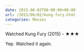 ```yaml
---
date: 2015-06-02T00:00:00+00:00
url: /2015/06/02/kung-fury.html
categories: Movies
---
```

Watched Kung Fury (2015) - ★★★

Yep. Watched it again.



